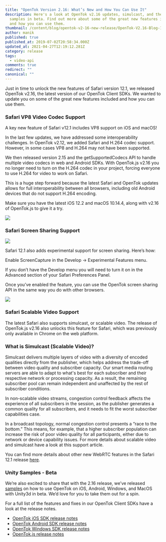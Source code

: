 ```yaml
---
title: "OpenTok Version 2.16: What’s New and How You Can Use It"
description: Here's a look at OpenTok v2.16 updates, simulcast, and the unity
  samples in beta. Find out more about some of the great new features included
  and how you can use them.
thumbnail: /content/blog/opentok-v2-16-new-release/OpenTok-V2.16-Blog-1.png
author: manik
published: true
published_at: 2019-07-02T20:58:34.000Z
updated_at: 2021-04-27T12:19:12.281Z
category: release
tags:
  - video-api
comments: true
redirect: ""
canonical: ""
---
```

Just in time to unlock the new features of Safari version 12.1, we released OpenTok v2.16, the latest version of our OpenTok Client SDKs. We wanted to update you on some of the great new features included and how you can use them.

### Safari VP8 Video Codec Support

A key new feature of Safari v12.1 includes VP8 support on iOS and macOS!

In the last few updates, we have addressed some interoperability challenges. In OpenTok v2.12, we added Safari and H.264 codec support. However, in some cases VP8 and H.264 may not have been supported.

We then released version 2.15 and the getSupportedCodecs API to handle multiple video codecs in web and Android SDKs. With OpenTok.js v2.16 you no longer need to turn on the H.264 codec in your project, forcing everyone to use H.264 for video to work on Safari.

This is a huge step forward because the latest Safari and OpenTok updates allows for full interoperability between all browsers, including old Android devices that do not support H.264 encoding.

Make sure you have the latest iOS 12.2 and macOS 10.14.4, along with v2.16 of OpenTok.js to give it a try.

[![](https://www.nexmo.com/wp-content/uploads/2019/07/safari-V12-1.png)](https://www.nexmo.com/wp-content/uploads/2019/07/safari-V12-1.png)

### Safari Screen Sharing Support

[![](https://www.nexmo.com/wp-content/uploads/2019/07/Screen-Shot-2019-07-02-at-11.14.40-AM.png)](https://www.nexmo.com/wp-content/uploads/2019/07/Screen-Shot-2019-07-02-at-11.14.40-AM.png)

Safari 12.1 also adds experimental support for screen sharing. Here’s how:

Enable ScreenCapture in the Develop -> Experimental Features menu.

If you don’t have the Develop menu you will need to turn it on in the Advanced section of your Safari Preferences Panel.

Once you’ve enabled the feature, you can use the OpenTok screen sharing API in the same way you do with other browsers.

[![](https://www.nexmo.com/wp-content/uploads/2019/07/Screen-Shot-2019-07-02-at-11.14.18-AM.png)](https://www.nexmo.com/wp-content/uploads/2019/07/Screen-Shot-2019-07-02-at-11.14.18-AM.png)

### Safari Scalable Video Support

The latest Safari also supports simulcast, or scalable video. The release of OpenTok.js v2.16 also unlocks this feature for Safari, which was previously only available in Chrome on the web platform.

### What is Simulcast (Scalable Video)?

Simulcast delivers multiple layers of video with a diversity of encoded qualities directly from the publisher, which helps address the trade-off between video quality and subscriber capacity. Our smart media routing servers are able to adapt to what's best for each subscriber and their respective network or processing capacity. As a result, the remaining subscriber pool can remain independent and unaffected by the rest of subscriber conditions.

In non-scalable video streams, congestion control feedback affects the experience of all subscribers in the session, as the publisher generates a common quality for all subscribers, and it needs to fit the worst subscriber capabilities case.

In a broadcast topology, normal congestion control presents a “race to the bottom.” This means, for example, that a higher subscriber population can increase the risk of poor video quality for all participants, either due to network or device capability issues. For more details about scalable video and simulcast have a look at this support article.

You can find more details about other new WebRTC features in the Safari 12.1 release [here](https://webkit.org/blog/8672/on-the-road-to-webrtc-1-0-including-vp8/).

### Unity Samples - Beta

We’re also excited to share that with the 2.16 release, we’ve released [samples](https://github.com/opentok/opentok-unity-samples) on how to use OpenTok on iOS, Android, Windows, and MacOS with Unity3d in beta. We’d love for you to take them out for a spin.

For a full list of the features and fixes in our OpenTok Client SDKs have a look at the release notes.

*   [OpenTok iOS SDK release notes](https://tokbox.com/developer/sdks/ios/release-notes.html)
*   [OpenTok Android SDK release notes](https://tokbox.com/developer/sdks/android/release-notes.html)
*   [OpenTok Windows SDK release notes](https://tokbox.com/developer/sdks/windows/release-notes.html)
*   [OpenTok.js release notes](https://tokbox.com/developer/sdks/js/release-notes.html)